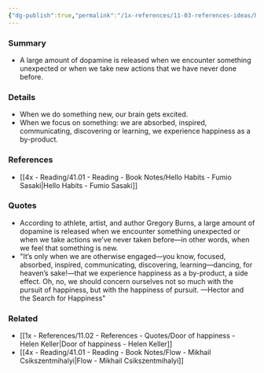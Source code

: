 ```yaml
---
{"dg-publish":true,"permalink":"/1x-references/11-03-references-ideas/happiness-comes-when-we-are-otherwise-engaged/","title":"permanent note","dgShowBacklinks":false}
---
```



### Summary
- A large amount of dopamine is released when we encounter something unexpected or when we take new actions that we have never done before.

### Details
- When we do something new, our brain gets excited.
- When we focus on something: we are absorbed, inspired, communicating, discovering or learning, we experience happiness as a by-product.

### References
- [[4x - Reading/41.01 - Reading - Book Notes/Hello Habits - Fumio Sasaki\|Hello Habits - Fumio Sasaki]]

### Quotes
- According to athlete, artist, and author Gregory Burns, a large amount of dopamine is released when we encounter something unexpected or when we take actions we’ve never taken before—in other words, when we feel that something is new.
- "It’s only when we are otherwise engaged—you know, focused, absorbed, inspired, communicating, discovering, learning—dancing, for heaven’s sake!—that we experience happiness as a by-product, a side effect. Oh, no, we should concern ourselves not so much with the pursuit of happiness, but with the happiness of pursuit. —Hector and the Search for Happiness"

### Related
- [[1x - References/11.02 - References - Quotes/Door of happiness - Helen Keller\|Door of happiness - Helen Keller]]
- [[4x - Reading/41.01 - Reading - Book Notes/Flow - Mikhail Csikszentmihalyi\|Flow - Mikhail Csikszentmihalyi]]
